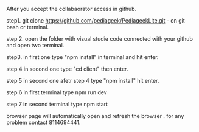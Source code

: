 After you accept the collabaorator access in github.

step1.
git clone https://github.com/pediageek/PediageekLite.git - on git bash or terminal.

step 2.
open the folder with visual studie code connected with your github and open two terminal.


step3.
in first one type "npm install" in terminal and hit enter. 

step 4
in second one type "cd client" then enter.

step 5
in second one afetr step 4 type "npm install" hit enter.

step 6
in first terminal type npm run dev

step 7
in second terminal type npm start

browser page will automatically open and refresh the browser .
for any problem contact 8114694441.
